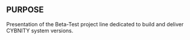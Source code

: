 ## PURPOSE
Presentation of the Beta-Test project line dedicated to build and deliver CYBNITY system versions.
